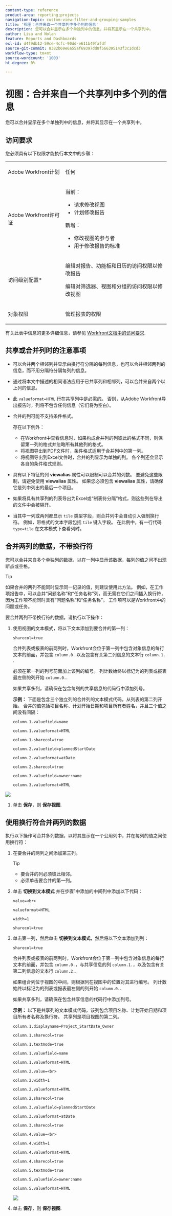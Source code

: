 ```yaml
---
content-type: reference
product-area: reporting;projects
navigation-topic: custom-view-filter-and-grouping-samples
title: '视图：合并来自一个共享列中多个列的信息'
description: 您可以合并显示在多个单独列中的信息，并将其显示在一个共享列中。
author: Lisa and Nolan
feature: Reports and Dashboards
exl-id: d4f9db12-59ce-4cfc-90dd-e611b49fafdf
source-git-commit: 8382b69e6a55af69397dd8f566395143f3c1dcd3
workflow-type: tm+mt
source-wordcount: '1003'
ht-degree: 0%

---
```


# 视图：合并来自一个共享列中多个列的信息

<!-- Audited: 1/2024 -->

您可以合并显示在多个单独列中的信息，并将其显示在一个共享列中。

## 访问要求

您必须具有以下权限才能执行本文中的步骤：

<table style="table-layout:auto"> 
 <col> 
 <col> 
 <tbody> 
  <tr> 
   <td role="rowheader">Adobe Workfront计划</td> 
   <td> <p>任何</p> </td> 
  </tr> 
  <tr> 
   <td role="rowheader">Adobe Workfront许可证</td> 
   <td> <p> 当前： 
   <ul>
   <li>请求修改视图</li> 
   <li>计划修改报告</li>
   </ul>
     </p>
     <p> 新增： 
   <ul>
   <li>修改视图的参与者</li> 
   <li>用于修改报告的标准</li>
   </ul>
     </p>
    </td> 
  </tr> 
  <tr> 
   <td role="rowheader">访问级别配置*</td> 
   <td> <p>编辑对报告、功能板和日历的访问权限以修改报告</p> <p>编辑对筛选器、视图和分组的访问权限以修改视图</p> </td> 
  </tr> 
  <tr> 
   <td role="rowheader">对象权限</td> 
   <td> <p>管理报表的权限</p> </td> 
  </tr> 
 </tbody> 
</table>

有关此表中信息的更多详细信息，请参见 [Workfront文档中的访问要求](/help/quicksilver/administration-and-setup/add-users/access-levels-and-object-permissions/access-level-requirements-in-documentation.md).

## 共享或合并列时的注意事项

* 可以合并两个相邻列并显示由换行符分隔的每列信息，也可以合并相邻两列的信息，而不用分隔符分隔每列的信息。
* 通过将本文中描述的相同语法应用于已共享列和相邻列，可以合并来自两个以上列的信息。
* 此 `valueformat=HTML` 行在共享列中是必需的。 否则，从Adobe Workfront导出报告时，列将不包含任何信息（它们将为空白）。
* 合并的列可能不支持条件格式。

  存在以下例外：

   * 在Workfront中查看信息时，如果构成合并列的列彼此的格式不同，则保留第一列的格式并忽略所有其他列的格式。
   * 将视图导出到PDF文件时，条件格式适用于合并列中的第一列。
   * 将视图导出到Excel文件时，合并的列显示为单独的列。 各个列还会显示各自的条件格式规则。

* 具有以下特征的列 **viewalias** 属性可以限制可以合并的列数。 要避免这些限制，请避免使用 **viewalias** 属性。 如果您必须包含 **viewalias** 属性，请确保它是列中列出的最后一个项目。

* 如果将具有共享列的列表导出为Excel或“制表符分隔”格式，则这些列在导出的文件中会被隔开。

* 当其中一列或两列都显示 `tile` 类型字段，则合并列中会自动引入强制换行符。 例如，带格式的文本字段包括 `tile` 键入字段。 在此例中，有一行代码 `type=tile` 在文本模式下查看列时。

## 合并两列的数据，不带换行符

您可以合并来自多个单独列的数据，以在一列中显示该数据，每列的值之间不出现断点或空格。

>[!TIP]
>
>如果合并的两列不能同时显示同一记录的值，则建议使用此方法。 例如，在工作项报告中，可以合并“问题名称”和“任务名称”列，而无需在它们之间插入换行符，因为工作项不能同时具有“问题名称”和“任务名称”。 工作项可以是Workfront中的问题或任务。

要合并两列不带换行符的数据，请执行以下操作：

1. 使用视图的文本模式，将以下文本添加到要合并的第一列：

   `sharecol=true`

   合并列表或报表的前两列时，Workfront会位于第一列中包含对象信息的每行文本的前面，并包含 `column.0.` 以及包含有关第二列信息的文本行 `column.1.` .

   必须在第一列的列号前面加上该列的编号。 列计数始终以标记为的列表或报表最左侧的列开始 `column.0.`.

   如果共享多列，请确保在包含每列的共享信息的代码行中添加列号。

   **示例：** 下面是包含三个独立列的合并列的文本模式代码，从列表的第二列开始。 合并的值包括项目名称、计划开始日期和项目所有者姓名，并且三个值之间没有间隔：

   `column.1.valuefield=name`

   `column.1.valueformat=HTML`

   `column.1.sharecol=true`

   `column.2.valuefield=plannedStartDate`

   `column.2.valueformat=atDate`

   `column.2.sharecol=true`

   `column.3.valuefield=owner:name`

   `column.3.valueformat=HTML`

![](assets/shared-column-no-line-breaks-350x142.png)

1. 单击 **保存**，则 **保存视图**.

## 使用换行符合并两列的数据

执行以下操作可合并多列数据，以将其显示在一个公用列中，并在每列的值之间使用换行符：

1. 在要合并的两列之间添加第三列。

   >[!TIP]
   >
   >* 要合并的列必须彼此相邻。
   >* 必须单击要合并的第一列。

1. 单击 **切换到文本模式** 并在步骤1中添加的中间列中添加以下代码：

   `value=<br>`

   `valueformat=HTML`

   `width=1`

   `sharecol=true`


1. 单击第一列，然后单击 **切换到文本模式**，然后将以下文本添加到列：

   `sharecol=true`

   合并列表或报表的前两列时，Workfront会位于第一列中包含对象信息的每行文本的前面，并包含 `column.0.`，与共享信息的列 `column.1.`，以及包含有关第二列信息的文本行 `column.2.`.

   如果组合列位于视图的中间，则根据列在视图中的位置对其进行编号。 列计数始终以标记为的列表或报表最左侧的列开始 `column.0.`.

   如果共享多列，请确保在包含共享信息的代码行中添加列号。

   **示例：** 以下是共享列的文本模式代码，该列包含项目名称、计划开始日期和项目所有者名称及换行符。 共享列是项目视图的第二列。


   `column.1.displayname=Project_StartDate_Owner`

   `column.1.sharecol=true`

   `column.1.textmode=true`

   `column.1.valuefield=name`

   `column.1.valueformat=HTML`

   `column.2.value=<br>`

   `column.2.width=1`

   `column.2.valueformat=HTML`

   `column.2.sharecol=true`

   `column.3.valuefield=plannedStartDate`

   `column.3.valueformat=atDate`

   `column.3.sharecol=true`

   `column.4.value=<br>`

   `column.4.width=1`

   `column.4.valueformat=HTML`

   `column.4.sharecol=true`

   `column.5.textmode=true`

   `column.5.valuefield=owner:name`

   `column.5.valueformat=HTML`


   ![](assets/shared-column-with-line-breaks-350x199.png)


1. 单击 **保存**，则 **保存视图**.
